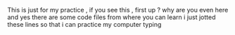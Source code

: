 This is just for my practice , if you see this , first up ? why are you even here 
and yes there are some code files from where you can learn
i just jotted these lines so that i can practice my computer typing
